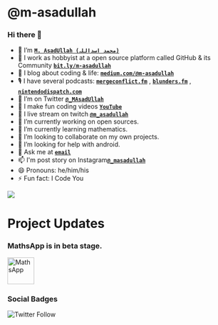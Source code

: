 <!--
**m-asadullah/m-asadullah** is a ✨ _special_ ✨ repository because its `README.md` (this file) appears on your GitHub profile.
Here are some ideas to get you started:
-->

# @m-asadullah
### Hi there 👋

- 🤠 I’m <b>[`M. AsadUllah (محمد اسداللہ)`](https://www.google.com/search?q=github+m-asadullah)</b>
- 🏢 I work as hobbyist at a open source platform called GitHub & its Community <b>[`bit.ly/m-asadullah`](https://bit.ly/m-asadullah)</b>
- 🌱 I blog about coding & life: <b>[`medium.com/@m-asadullah`](https://medium.com/@m-asadullah)</b>
- 🎙 I have several podcasts: <b>[`mergeconflict.fm`](https://mergeconflict.fm)</b> , <b>[`blunders.fm`](https://blunders.fm)</b> , <b>[`nintendodispatch.com`](https://nintendodispatch.com)</b>
- 🦜 I’m on Twitter <b>[`@_MAsadUllah`](https://twitter.com/_MAsadUllah)</b>
- 🎥 I make fun coding videos <b>[`YouTube`](https://youtube.com/)</b>
- 🔴 I live stream on twitch <b>[`@m_asadullah`](https://twitch.tv/m_asadullah/)</b>
- 🔭 I’m currently working on open sources.
- 🌱 I’m currently learning mathematics.
- 👯 I’m looking to collaborate on my own projects.
- 🤔 I’m looking for help with android.
- 💬 Ask me at <b>[`email`](mailto://)</b>
- 📫 I'm post story on Instagram<b>[`@_masadullah`](http://instagram/_masadullah/)</b>
- 😄 Pronouns: he/him/his
- ⚡ Fun fact: I Code You

<a href="https://github.com/m-asadullah/github-readme-stats">
  <img align="center" src="https://github-readme-stats.vercel.app/api/top-langs/?username=m-asadullah&layout=compact" />
</a>

# Project Updates
### MathsApp is in beta stage. 

<a href="https://github.com/mathsapp/maths-android">
    <img alt="MathsApp"
        height="60"
         align="center"
        src="https://i.imgur.com/K0FWTYE.png"/>
</a>

### Social Badges

![Twitter Follow](https://img.shields.io/twitter/follow/_masadullah?color=black&label=M.%20AsadUllah%20%40cubixos&logo=Twitter&style=social)
